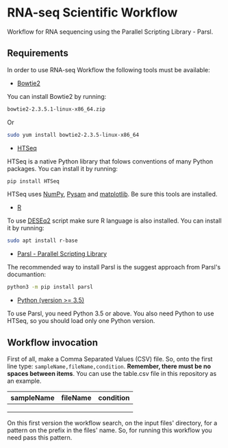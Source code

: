 # RNA-seq Scientific Workflow
Workflow for RNA sequencing using the Parallel Scripting Library - Parsl.

## Requirements

In order to use RNA-seq Workflow the following tools must be available:

- [Bowtie2](http://bowtie-bio.sourceforge.net/bowtie2/index.shtml)

You can install Bowtie2 by running:

```sh
bowtie2-2.3.5.1-linux-x86_64.zip
```

Or

```sh
sudo yum install bowtie2-2.3.5-linux-x86_64
```

- [HTSeq](https://htseq.readthedocs.io/en/master/)

HTSeq is a native Python library that folows conventions of many Python packages. You can install it by running:

```sh
pip install HTSeq
```

HTSeq uses [NumPy](https://numpy.org/), [Pysam](https://github.com/pysam-developers/pysam) and [matplotlib](https://matplotlib.org/). Be sure this tools are installed.

- [R](https://www.r-project.org/)

To use [DESEq2](https://bioconductor.org/packages/release/bioc/html/DESeq2.html) script make sure R language is also installed. You can install it by running:

```sh
sudo apt install r-base
```

- [Parsl - Parallel Scripting Library](https://parsl.readthedocs.io/en/stable/index.html)

The recommended way to install Parsl is the suggest approach from Parsl's documantion:

```sh
python3 -m pip install parsl
```

- [Python (version >= 3.5)](https://www.python.org/)

To use Parsl, you need Python 3.5 or above. You also need Python to use HTSeq, so you should load only one Python version.

## Workflow invocation

First of all, make a Comma Separated Values (CSV) file. So, onto the first line type: ``sampleName,fileName,condition``. **Remember, there must be no spaces between items**. You can use the table.csv file in this repository as an example.

| sampleName | fileName | condition |
|---|---|---|
|   |   |   |
|   |   |   |
|   |   |   |

On this first version the workflow search, on the input files' directory, for a pattern on the prefix in the files' name. So, for running this workflow you need pass this pattern.
